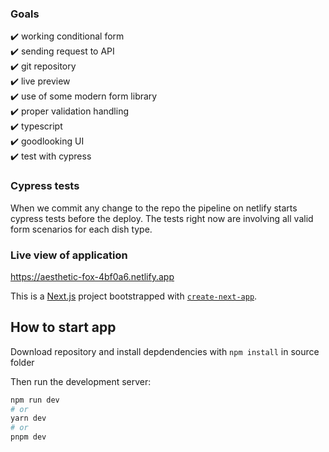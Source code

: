 ### Goals
:heavy_check_mark: working conditional form\
:heavy_check_mark: sending request to API\
:heavy_check_mark: git repository\
:heavy_check_mark: live preview\
:heavy_check_mark: use of some modern form library\
:heavy_check_mark: proper validation handling\
:heavy_check_mark: typescript\
:heavy_check_mark: goodlooking UI\
:heavy_check_mark: test with cypress

### Cypress tests
When we commit any change to the repo the pipeline on netlify starts cypress tests before the deploy. The tests right now are involving all valid form scenarios for each dish type.


### Live view of application
https://aesthetic-fox-4bf0a6.netlify.app

This is a [Next.js](https://nextjs.org/) project bootstrapped with [`create-next-app`](https://github.com/vercel/next.js/tree/canary/packages/create-next-app).

## How to start app
Download repository and install depdendencies with ```npm install``` in source folder

Then run the development server:

```bash
npm run dev
# or
yarn dev
# or
pnpm dev
```
